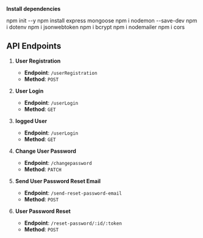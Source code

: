 **Install dependencies**

   npm init --y
   npm install express mongoose
   npm i nodemon --save-dev
   npm i dotenv
   npm i jsonwebtoken
   npm i bcrypt
   npm i nodemailer
   npm i cors

## API Endpoints

1. **User Registration**

   - **Endpoint**: `/userRegistration`
   - **Method**: `POST`

2. **User Login**

   - **Endpoint**: `/userLogin`
   - **Method**: `GET`

3. **logged User**

   - **Endpoint**: `/userLogin`
   - **Method**: `GET`

4. **Change User Password**

   - **Endpoint**: `/changepassword`
   - **Method**: `PATCH`

5. **Send User Password Reset Email**

   - **Endpoint**: `/send-reset-password-email`
   - **Method**: `POST`

6. **User Password Reset**

   - **Endpoint**: `/reset-password/:id/:token`
   - **Method**: `POST`